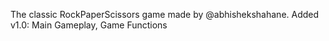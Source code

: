 The classic RockPaperScissors game made by @abhishekshahane.
Added v1.0: Main Gameplay, Game Functions

